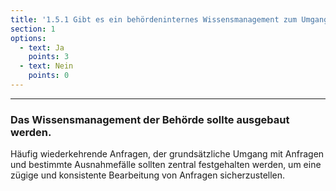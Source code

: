 ```yaml
---
title: '1.5.1 Gibt es ein behördeninternes Wissensmanagement zum Umgang mit IFG-Anfragen?'
section: 1
options:
  - text: Ja
    points: 3
  - text: Nein
    points: 0
---
```


---

### Das Wissensmanagement der Behörde sollte ausgebaut werden.

Häufig wiederkehrende Anfragen, der grundsätzliche Umgang mit Anfragen und bestimmte Ausnahmefälle sollten zentral festgehalten werden, um eine zügige und konsistente Bearbeitung von Anfragen sicherzustellen.
